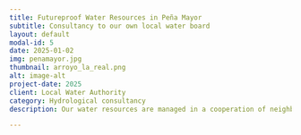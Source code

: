 ```yaml
---
title: Futureproof Water Resources in Peña Mayor
subtitle: Consultancy to our own local water board
layout: default
modal-id: 5
date: 2025-01-02
img: penamayor.jpg
thumbnail: arroyo_la_real.png
alt: image-alt
project-date: 2025
client: Local Water Authority
category: Hydrological consultancy
description: Our water resources are managed in a cooperation of neighbors, something very common in rural Spain. However, the water quality needs to be monitored and the size of the aquifer needs to be evaluated. This, to safeguard the water use for future generations and encourage local sustainable water management in Asturias. We have taken up the role to map and understand our aquifer, in order to understand its dynamics and size.

---
```

